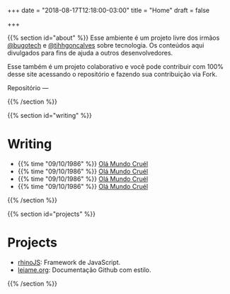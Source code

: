 +++
date = "2018-08-17T12:18:00-03:00"
title = "Home"
draft = false

+++

{{% section id="about" %}}
Esse ambiente é um projeto livre dos irmãos [@bugotech](https://github.com/brunogoncalves) e [@tihhgoncalves](https://github.com/tihhgoncalves)  sobre tecnologia. Os conteúdos aqui divulgados para fins de ajuda a outros desenvolvedores.

Esse também é um projeto colaborativo e você pode contribuir com 100% desse site acessando o repositório e fazendo sua contribuição via Fork.


 Repositório — [<i class="fab fa-github"></i>](https://github.com/helloworldbr/helloworldbr.github.io)

{{% /section %}}

{{% section id="writing" %}}

# Writing

  -  {{%  time "09/10/1986" %}} [Olá Mundo Cruél](#)
  -  {{%  time "09/10/1986" %}} [Olá Mundo Cruél](#)
  -  {{%  time "09/10/1986" %}} [Olá Mundo Cruél](#)
  -  {{%  time "09/10/1986" %}} [Olá Mundo Cruél](#)

{{% /section %}}

{{% section id="projects" %}}

# Projects
  
- [rhinoJS](http://rhinojs.leiame.org/master): Framework de JavaScript.
- [leiame.org](http://http://leiame.org): Documentação Github com estilo.
  

{{% /section %}}
